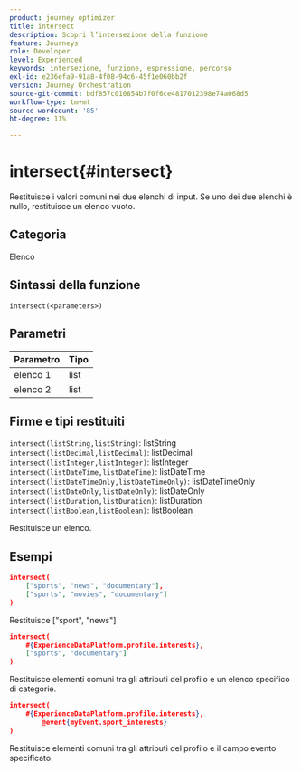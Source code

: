 ```yaml
---
product: journey optimizer
title: intersect
description: Scopri l’intersezione della funzione
feature: Journeys
role: Developer
level: Experienced
keywords: intersezione, funzione, espressione, percorso
exl-id: e236efa9-91a8-4f08-94c6-45f1e060bb2f
version: Journey Orchestration
source-git-commit: bdf857c010854b7f0f6ce4817012398e74a068d5
workflow-type: tm+mt
source-wordcount: '85'
ht-degree: 11%

---
```


# intersect{#intersect}

Restituisce i valori comuni nei due elenchi di input. Se uno dei due elenchi è nullo, restituisce un elenco vuoto.

## Categoria

Elenco

## Sintassi della funzione

`intersect(<parameters>)`

## Parametri

| Parametro | Tipo |
|-----------|------------------|
| elenco 1 | list |
| elenco 2 | list |

## Firme e tipi restituiti

`intersect(listString,listString)`: listString
`intersect(listDecimal,listDecimal)`: listDecimal
`intersect(listInteger,listInteger)`: listInteger
`intersect(listDateTime,listDateTime)`: listDateTime
`intersect(listDateTimeOnly,listDateTimeOnly)`: listDateTimeOnly
`intersect(listDateOnly,listDateOnly)`: listDateOnly
`intersect(listDuration,listDuration)`: listDuration
`intersect(listBoolean,listBoolean)`: listBoolean

Restituisce un elenco.

## Esempi

```json
intersect(
    ["sports", "news", "documentary"],
    ["sports", "movies", "documentary"]
)
```

Restituisce [&quot;sport&quot;, &quot;news&quot;]

```json
intersect(
    #{ExperienceDataPlatform.profile.interests},
    ["sports", "documentary"]
)
```

Restituisce elementi comuni tra gli attributi del profilo e un elenco specifico di categorie.

```json
intersect(
    #{ExperienceDataPlatform.profile.interests},
        @event{myEvent.sport_interests}
)
```

Restituisce elementi comuni tra gli attributi del profilo e il campo evento specificato.
